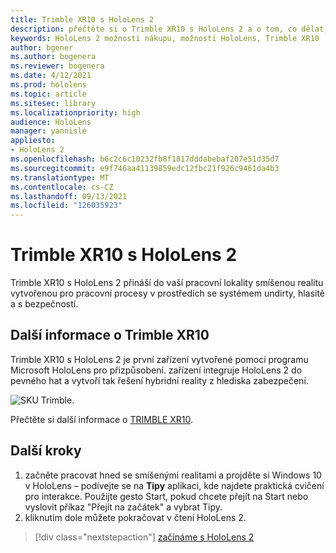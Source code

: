 ```yaml
---
title: Trimble XR10 s HoloLens 2
description: přečtěte si o Trimble XR10 s HoloLens 2 a o tom, co dělat, když máte jednu ze svých vlastních.
keywords: HoloLens 2 možnosti nákupu, možnosti HoloLens, Trimble XR10
author: bgener
ms.author: bogenera
ms.reviewer: bogenera
ms.date: 4/12/2021
ms.prod: hololens
ms.topic: article
ms.sitesec: library
ms.localizationpriority: high
audience: HoloLens
manager: yannisle
appliesto:
- HoloLens 2
ms.openlocfilehash: b6c2c6c10232fb8f1817dddabebaf207e51d35d7
ms.sourcegitcommit: e9f746aa41139859edc12fbc21f926c9461da4b3
ms.translationtype: MT
ms.contentlocale: cs-CZ
ms.lasthandoff: 09/13/2021
ms.locfileid: "126035923"
---
```

# <a name="trimble-xr10-with-hololens-2"></a>Trimble XR10 s HoloLens 2

Trimble XR10 s HoloLens 2 přináší do vaší pracovní lokality smíšenou realitu vytvořenou pro pracovní procesy v prostředích se systémem undirty, hlasitě a s bezpečností.

## <a name="learn-about-trimble-xr10"></a>Další informace o Trimble XR10

Trimble XR10 s HoloLens 2 je první zařízení vytvořené pomocí programu Microsoft HoloLens pro přizpůsobení. zařízení integruje HoloLens 2 do pevného hat a vytvoří tak řešení hybridní reality z hlediska zabezpečení.

![SKU Trimble.](./images/trimble-ed.png)

Přečtěte si další informace o [TRIMBLE XR10](https://fieldtech.trimble.com/en/product/trimble-xr10-with-hololens-2).

## <a name="next-steps"></a>Další kroky

1. začněte pracovat hned se smíšenými realitami a projděte si Windows 10 v HoloLens – podívejte se na **Tipy** aplikaci, kde najdete praktická cvičení pro interakce. Použijte gesto Start, pokud chcete přejít na Start nebo vyslovit příkaz "Přejít na začátek" a vybrat Tipy.
1. kliknutím dole můžete pokračovat v čtení HoloLens 2.

> [!div class="nextstepaction"]
> [začínáme s HoloLens 2](hololens2-basic-usage.md)